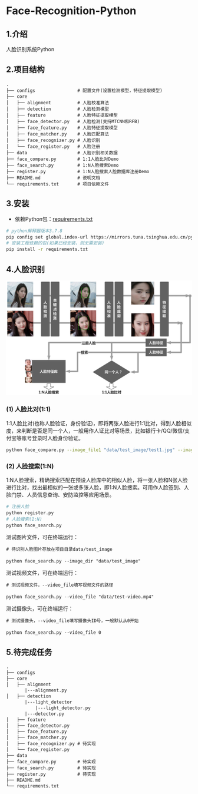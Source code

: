 # Face-Recognition-Python

## 1.介绍

人脸识别系统Python

## 2.项目结构

```
.
├── configs                # 配置文件(设置检测模型，特征提取模型)
├── core
│   ├── alignment          # 人脸校准算法
│   ├── detection          # 人脸检测模型
│   ├── feature            # 人脸特征提取模型
│   ├── face_detector.py   # 人脸检测(支持MTCNN和RFB)
│   ├── face_feature.py    # 人脸特征提取模型
│   ├── face_matcher.py    # 人脸匹配算法
│   ├── face_recognizer.py # 人脸识别 
│   └── face_register.py   # 人脸注册
├── data                   # 人脸识别相关数据
├── face_compare.py        # 1:1人脸比对Demo
├── face_search.py         # 1:N人脸搜索Demo
├── register.py            # 1:N人脸搜索人脸数据库注册Demo
├── README.md              # 说明文档
└── requirements.txt       # 项目依赖文件
```

## 3.安装

- 依赖Python包：[requirements.txt](./requirements.txt)

```bash
# python解释器版本3.7.8
pip config set global.index-url https://mirrors.tuna.tsinghua.edu.cn/pypi/web/simple
# 安装工程依赖的包(如果已经安装，则无需安装)
pip install -r requirements.txt
```

## 4.人脸识别
![](docs/framework.png)

### (1) 人脸比对(1:1)
1:1人脸比对(也称人脸验证，身份验证)，即将两张人脸进行1:1比对，得到人脸相似度，来判断是否是同一个人，一般用作人证比对等场景，比如银行卡/QQ/微信/支付宝等账号登录时人脸身份验证。

```bash
python face_compare.py --image_file1 "data/test_image/test1.jpg" --image_file2 "data/test_image/test2.jpg"
```

### (2) 人脸搜索(1:N)

1:N人脸搜索，精确搜索匹配在预设人脸库中的相似人脸，将一张人脸和N张人脸进行比对，找出最相似的一张或多张人脸，即1:N人脸搜索。可用作人脸签到、人脸门禁、人员信息查询、安防监控等应用场景。

```bash
# 注册人脸
python register.py
# 人脸搜索(1:N)
python face_search.py
```
测试图片文件，可在终端运行：

```
# 待识别人脸图片存放在项目目录data/test_image 

python face_search.py --image_dir "data/test_image"
```

测试视频文件，可在终端运行：

```
# 测试视频文件，--video_file填写视频文件的路径

python face_search.py --video_file "data/test-video.mp4"
```

测试摄像头，可在终端运行：
```
# 测试摄像头，--video_file填写摄像头ID号，一般默认从0开始

python face_search.py --video_file 0
```




## 5.待完成任务

```
.
├── configs                
├── core
│   ├── alignment          
       |---alignment.py
│   ├── detection          
       |---light_detector    
           |---light_detector.py
       |---detector.py
│   ├── feature   
│   ├── face_detector.py
│   ├── face_feature.py
│   ├── face_matcher.py
│   ├── face_recognizer.py # 待实现
│   └── face_register.py
├── data                   
├── face_compare.py        # 待实现
├── face_search.py         # 待实现
├── register.py            # 待实现
├── README.md              
└── requirements.txt       
```

